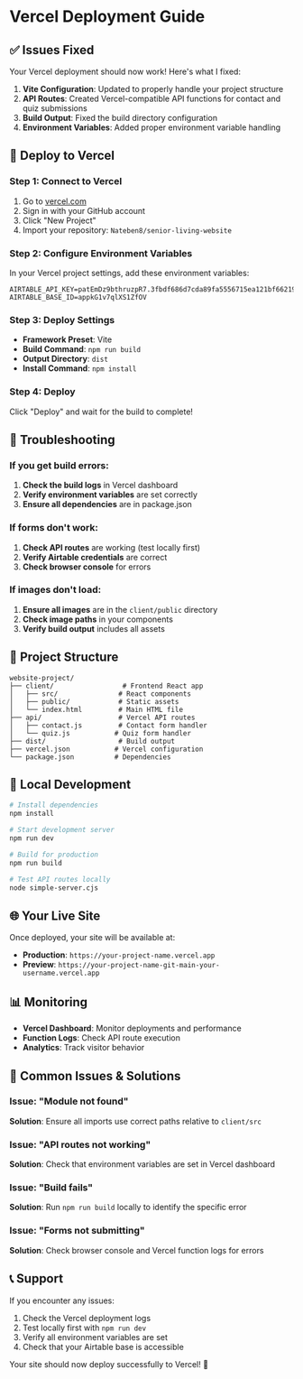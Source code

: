 # Vercel Deployment Guide

## ✅ Issues Fixed

Your Vercel deployment should now work! Here's what I fixed:

1. **Vite Configuration**: Updated to properly handle your project structure
2. **API Routes**: Created Vercel-compatible API functions for contact and quiz submissions
3. **Build Output**: Fixed the build directory configuration
4. **Environment Variables**: Added proper environment variable handling

## 🚀 Deploy to Vercel

### Step 1: Connect to Vercel

1. Go to [vercel.com](https://vercel.com)
2. Sign in with your GitHub account
3. Click "New Project"
4. Import your repository: `Nateben8/senior-living-website`

### Step 2: Configure Environment Variables

In your Vercel project settings, add these environment variables:

```
AIRTABLE_API_KEY=patEmDz9bthruzpR7.3fbdf686d7cda89fa5556715ea121bf6621985cff678a4b23f1f5fc73f578a31
AIRTABLE_BASE_ID=appkG1v7qlXS1ZfOV
```

### Step 3: Deploy Settings

- **Framework Preset**: Vite
- **Build Command**: `npm run build`
- **Output Directory**: `dist`
- **Install Command**: `npm install`

### Step 4: Deploy

Click "Deploy" and wait for the build to complete!

## 🔧 Troubleshooting

### If you get build errors:

1. **Check the build logs** in Vercel dashboard
2. **Verify environment variables** are set correctly
3. **Ensure all dependencies** are in package.json

### If forms don't work:

1. **Check API routes** are working (test locally first)
2. **Verify Airtable credentials** are correct
3. **Check browser console** for errors

### If images don't load:

1. **Ensure all images** are in the `client/public` directory
2. **Check image paths** in your components
3. **Verify build output** includes all assets

## 📁 Project Structure

```
website-project/
├── client/                 # Frontend React app
│   ├── src/               # React components
│   ├── public/            # Static assets
│   └── index.html         # Main HTML file
├── api/                   # Vercel API routes
│   ├── contact.js         # Contact form handler
│   └── quiz.js           # Quiz form handler
├── dist/                  # Build output
├── vercel.json           # Vercel configuration
└── package.json          # Dependencies
```

## 🔄 Local Development

```bash
# Install dependencies
npm install

# Start development server
npm run dev

# Build for production
npm run build

# Test API routes locally
node simple-server.cjs
```

## 🌐 Your Live Site

Once deployed, your site will be available at:
- **Production**: `https://your-project-name.vercel.app`
- **Preview**: `https://your-project-name-git-main-your-username.vercel.app`

## 📊 Monitoring

- **Vercel Dashboard**: Monitor deployments and performance
- **Function Logs**: Check API route execution
- **Analytics**: Track visitor behavior

## 🚨 Common Issues & Solutions

### Issue: "Module not found"
**Solution**: Ensure all imports use correct paths relative to `client/src`

### Issue: "API routes not working"
**Solution**: Check that environment variables are set in Vercel dashboard

### Issue: "Build fails"
**Solution**: Run `npm run build` locally to identify the specific error

### Issue: "Forms not submitting"
**Solution**: Check browser console and Vercel function logs for errors

## 📞 Support

If you encounter any issues:
1. Check the Vercel deployment logs
2. Test locally first with `npm run dev`
3. Verify all environment variables are set
4. Check that your Airtable base is accessible

Your site should now deploy successfully to Vercel! 🎉 